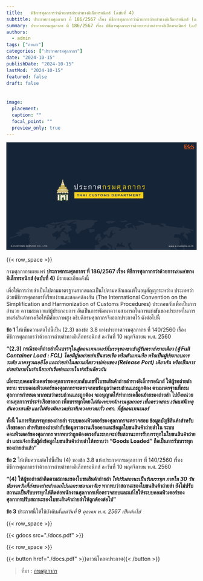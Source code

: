 ```yaml
---
title: 	 พิธีการศุลกากรว่าด้วยการถ่ายลำทางอิเล็กทรอนิกส์ (ฉบับที่ 4)
subtitle: ประกาศกรมศุลกากร ที่ 186/2567 เรื่อง พิธีการศุลกากรว่าด้วยการถ่ายลำทางอิเล็กทรอนิกส์ (ฉบับที่ 4)
summary: ประกาศกรมศุลกากร ที่ 186/2567 เรื่อง พิธีการศุลกากรว่าด้วยการถ่ายลำทางอิเล็กทรอนิกส์ (ฉบับที่ 4)
authors:
  - admin
tags: ["ถ่ายลำ"]
categories: ["ประกาศกรมศุลกากร"]
date: "2024-10-15"
publishDate: "2024-10-15"
lastMod: "2024-10-15"
featured: false
draft: false


image:
  placement:
  caption: ""
  focal_point: ""
  preview_only: true
---
```


![](featured.png)

{{< row_space >}}

กรมศุลกากรเผยแพร่ **ประกาศกรมศุลกากร ที่ 186/2567 เรื่อง พิธีการศุลกากรว่าด้วยการ*ถ่ายลำ*ทางอิเล็กทรอนิกส์ (ฉบับที่ 4)** มีรายละเอียดดังนี้ 

เพื่อให้การถ่ายลำเป็นไปตามมาตรฐานสากลและเป็นไปตามหลักเกณฑ์ในอนุสัญญาระหว่าง ประเทศว่าด้วยพิธีการศุลกากรที่เรียบง่ายและสอดคล้องกัน (The International Convention on the Simplification and Harmonization of Customs Procedures) ประกอบกับเพื่อเป็นการอำนวย ความสะดวกแก่ผู้ประกอบการ อันเป็นการพัฒนาความสามารถในการแข่งขันของประเทศในการขนส่งสินค้าทางเรือให้มีศักยภาพสูง อธิบดีกรมศุลกากรจึงออกประกาศไว้ ดังต่อไปนี้

**ข้อ 1** ให้เพิ่มความต่อไปนี้เป็น (2.3) ของข้อ 3.8 แห่งประกาศกรมศุลกากร ที่ 140/2560 เรื่อง พิธีการศุลกากรว่าด้วยการถ่ายลำทางอิเล็กทรอนิกส์ ลงวันที่ 10 พฤศจิกายน พ.ศ. 2560

**“(2.3) กรณีของที่ถ่ายลำนั้นบรรจุใน*ตู้คอนเทนเนอร์ที่บรรจุของขาเข้าผู้รับตราส่งรายเดียว (ตู้ Full Container Load : FCL) โดยมีผู้ขอถ่ายลำเป็นสายเรือ หรือตัวแทนเรือ หรือเป็นผู้ประกอบการระดับ มาตรฐานเออีโอ และถ่ายลำในสถานที่ตรวจปล่อยของ (Release Port) เดียวกัน หรือเป็นการถ่ายลำภายในทำเนียบท่าเรือย่อยภายในท่าเรือเดียวกัน***


**เมื่อระบบคอมพิวเตอร์ของศุลกากรตอบกลับเลขที่ใบขนสินค้าถ่ายลำทางอิเล็กทรอนิกส์ ให้ผู้ขอถ่ายลำทราบ ระบบคอมพิวเตอร์ของศุลกากรจะตรวจสอบข้อมูลว่าครบถ้วนและถูกต้อง ตามมาตรฐานที่กรมศุลกากรกำหนด หากพบว่าครบถ้วนและถูกต้อง จะอนุญาตให้ทำการเคลื่อนย้ายของถ่ายลำ ไปยังหน่วยงานศุลกากรประจำเรือขาออก เพื่อบรรทุกโดย*ไม่ต้องพบพนักงานศุลกากร เพื่อตรวจสอบ* *เว้นแต่มีเหตุอันควรสงสัย และไม่ต้องมัดลวดประทับดวงตราตะกั่ว กศก. ที่ตู้คอนเทนเนอร์***  

**ทั้งนี้ ในการรับบรรทุกของถ่ายลำ ระบบคอมพิวเตอร์ของศุลกากรจะตรวจสอบ ข้อมูลบัญชีสินค้าสำหรับเรือขาออก สำหรับของถ่ายลำกับข้อมูลรายงานเรือออกและข้อมูลใบขนสินค้าถ่ายลำใน ระบบคอมพิวเตอร์ของศุลกากร หากพบว่าถูกต้องตรงกันระบบจะปรับสถานะการรับบรรทุกในใบขนสินค้าถ่ายลำ และแจ้งกลับผู้ส่งข้อมูลใบขนสินค้าถ่ายลำให้ทราบว่า “Goods Loaded” ถือเป็นการรับบรรทุกของถ่ายลำแล้ว”**

**ข้อ 2** ให้เพิ่มความต่อไปนี้เป็น (4) ของข้อ 3.8 แห่งประกาศกรมศุลกากร ที่ 140/2560 เรื่อง พิธีการศุลกากรว่าด้วยการถ่ายลำทางอิเล็กทรอนิกส์ ลงวันที่ 10 พฤศจิกายน พ.ศ. 2560

**“(4) ให้ผู้ขอถ่ายลำติดตามสถานะของใบขนสินค้าถ่ายลำ *ให้ปรับสถานะเป็นรับบรรทุก ภายใน 30 วัน นับจากวันที่ส่งของถ่ายลำออกไปนอกราชอาณาจักร* หากพบว่าสถานะของใบขนสินค้าถ่ายลำ ยังไม่ปรับสถานะเป็นรับบรรทุกให้ติดต่อพนักงานศุลกากรเพื่อตรวจสอบและแก้ไขให้ระบบคอมพิวเตอร์ของศุลกากรปรับสถานะของใบขนสินค้าถ่ายลำให้ถูกต้องต่อไป”**

**ข้อ 3** ประกาศนี้ให้ใช้บังคับ*ตั้งแต่วันที่ 9 ตุลาคม พ.ศ. 2567 เป็นต้นไป*




{{< row_space >}}

{{< gdocs src="./docs.pdf" >}}

{{< row_space >}}



{{< button href="./docs.pdf" >}}ดาวน์โหลดประกาศ{{< /button >}} 


> ที่มา : [กรมศุลกากร](https://www.customs.go.th/cont_strc_download_with_docno_date.php?lang=th&top_menu=menu_homepage&current_id=14232a324148505e4f464b4b464a4e)
